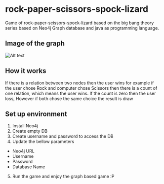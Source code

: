 
# rock-paper-scissors-spock-lizard 

Game of rock-paper-scissors-spock-lizard based on the big bang theory series based on Neo4j Graph database and java as programming language.




## Image of the graph 

![Alt text](https://i.ibb.co/LJL58wM/nodes.png)

## How it works 

If there is a relation between two nodes then the user wins for example if the user chose Rock and computer chose Scissors then there is a count of one relation, which means the user wins. If the count is zero then the user loss, However if both chose the same choice the result is draw

## Set up environment 

1. Install Neo4j
2. Create empty DB
3. Create username and password to access the DB
4. Update the bellow parameters
  - Neo4j URL
  - Username
  - Password
  - Database Name
5. Run the game and enjoy the graph based game :P
